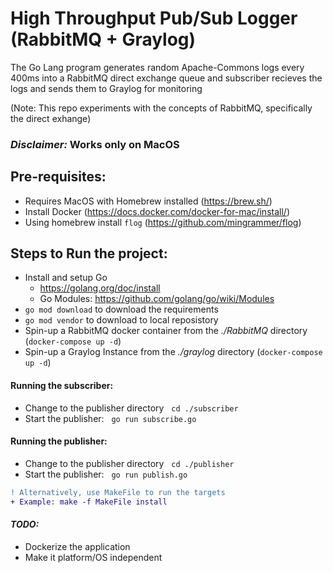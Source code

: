 # High Throughput Pub/Sub Logger (RabbitMQ + Graylog)

The Go Lang program generates random Apache-Commons logs every 400ms into a RabbitMQ direct exchange queue and subscriber recieves the logs and sends them to Graylog for monitoring

(Note: This repo experiments with the concepts of RabbitMQ, specifically the direct exhange)

### _**Disclaimer:**_ Works only on MacOS

## Pre-requisites:

* Requires MacOS with Homebrew installed (https://brew.sh/)
* Install Docker (https://docs.docker.com/docker-for-mac/install/)
* Using homebrew install `flog` (https://github.com/mingrammer/flog)


## Steps to Run the project:

* Install and setup Go 
    - https://golang.org/doc/install
    - Go Modules: https://github.com/golang/go/wiki/Modules
* `go mod download` to download the requirements
* `go mod vendor` to download to local reposistory
* Spin-up a RabbitMQ docker container from the _./RabbitMQ_ directory (`docker-compose up -d`)
* Spin-up a Graylog Instance from the _./graylog_ directory (`docker-compose up -d`)

#### Running the subscriber: 
* Change to the publisher directory&nbsp;&nbsp; `cd ./subscriber`
* Start the publisher:&nbsp;&nbsp; `go run subscribe.go`

#### Running the publisher: 
* Change to the publisher directory&nbsp;&nbsp; `cd ./publisher`
* Start the publisher:&nbsp;&nbsp; `go run publish.go`

``` diff
! Alternatively, use MakeFile to run the targets
+ Example: make -f MakeFile install
```

#### _TODO:_

* Dockerize the application
* Make it platform/OS independent





